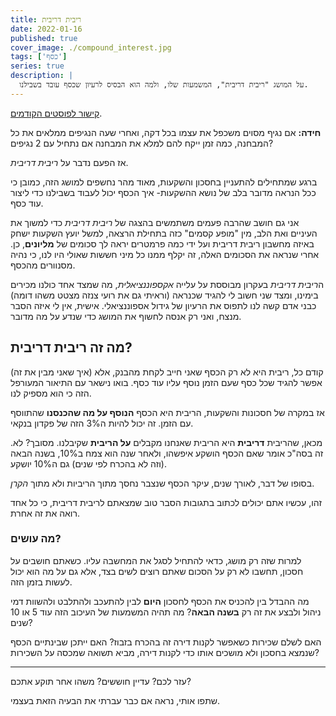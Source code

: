 ```yaml
---
title: ריבית דריבית
date: 2022-01-16
published: true
cover_image: ./compound_interest.jpg
tags: ['כסף']
series: true
description: |
  על המושג "ריבית דריבית", המשמעות שלו, ולמה הוא הבסיס לרעיון שכסף עובד בשבילנו.
---
```


[קישור לפוסטים הקודמים](https://bscstudent.netlify.app/tag/%D7%9B%D7%A1%D7%A3/).

**חידה:** אם נגיף מסוים משכפל את עצמו בכל דקה, ואחרי שעה הנגיפים ממלאים את כל המבחנה, כמה זמן ייקח להם למלא את המבחנה אם נתחיל עם 2 נגיפים?

אז הפעם נדבר על *ריבית דריבית*.

ברגע שמתחילים להתעניין בחסכון והשקעות, מאוד מהר נחשפים למושג הזה, כמובן כי ככל הנראה מדובר בלב של נושא ההשקעות- איך הכסף יכול לעבוד בשבילנו כדי ליצור עוד כסף.

אני גם חושב שהרבה פעמים משתמשים בהצגה של *ריבית דריבית* כדי למשוך את העיניים ואת הלב, מין "מופע קסמים" כזה בתחילת הרצאה, למשל יועץ השקעות ישחק באיזה מחשבון ריבית דריבית ועל ידי כמה פרמטרים יראה לך סכומים של **מליונים**, כן. אחרי שנראה את הסכומים האלה, זה יקלף ממנו כל מיני חששות שאולי היו לנו, כי נהיה מסנוורים מהכסף.

ה*ריבית דריבית* בעקרון מבוססת על עלייה *אקספוננציאלית*, מה שמצד אחד כולנו מכירים בימינו, ומצד שני חשוב לי להגיד שכנראה (וראיתי גם את רועי צנזה מצטט משהו דומה) כבני אדם קשה לנו לתפוס את הרעיון של גידול אספוננציאלי. אישית, אין לי איזה הסבר מנצח, ואני רק אנסה לחשוף את המושג כדי שנדע על מה מדובר.

## מה זה ריבית דריבית?

קודם כל, ריבית היא לא רק הכסף שאני חייב לקחת מהבנק, אלא (איך שאני מבין את זה) אפשר להגיד שכל כסף שעם הזמן נוסף עליו עוד כסף. בואו נישאר עם התיאור המעורפל הזה כי הוא מספיק לנו.

אז במקרה של חסכונות והשקעות, הריבית היא הכסף **הנוסף על מה שהכנסנו** שהתווסף עם הזמן. זה יכול להיות ה3% הזה של פקדון בנקאי.

מכאן, שהריבית **דריבית** היא הריבית שאנחנו מקבלים **על הריבית** שקיבלנו. מסובך? לא. זה בסה"כ אומר שאם הכסף הושקע איפשהו, ולאחר שנה הוא צמח ב10%, בשנה הבאה (וזה לא בהכרח לפי שנים) גם ה10% יושקע.

בסופו של דבר, לאורך שנים, עיקר הכסף שנצבר נחסך מתוך הריביות ולא מתוך *הקרן*.

זהו, עכשיו אתם יכולים לכתוב בתגובות הסבר טוב שמצאתם לריבית דריבית, כי כל אחד רואה את זה אחרת.

### מה עושים?

למרות שזה רק מושג, כדאי להתחיל לסגל את המחשבה עליו. כשאתם חושבים על חסכון, תחשבו לא רק על הסכום שאתם רוצים לשים בצד, אלא גם על מה הוא יכול לעשות בזמן הזה.

מה ההבדל בין להכניס את הכסף לחסכון **היום** לבין להתעכב ולהתלבט ולהשוות דמי ניהול ולבצע את זה רק **בשנה הבאה**? מה תהיה המשמעות של העיכוב הזה עוד 5 או 10 שנים?

האם לשלם שכירות כשאפשר לקנות דירה זה בהכרח בזבוז? האם ייתכן שבינתיים הכסף שנמצא בחסכון ולא מושכים אותו כדי לקנות דירה, מביא תשואה שמכסה על השכירות?

---

עזר לכם? עדיין חוששים? משהו אחר תוקע אתכם?

שתפו אותי, נראה אם כבר עברתי את הבעיה הזאת בעצמי.
